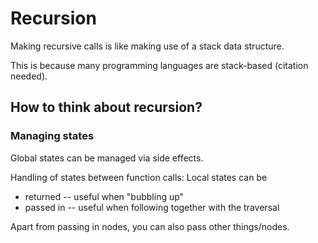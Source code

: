 # Recursion

Making recursive calls is like making use of a stack data structure.

This is because many programming languages are stack-based (citation needed).

## How to think about recursion?

### Managing states

Global states can be managed via side effects. 

Handling of states between function calls:
Local states can be
* returned -- useful when "bubbling up"
* passed in -- useful when following together with the traversal

Apart from passing in nodes, you can also pass other things/nodes. 
